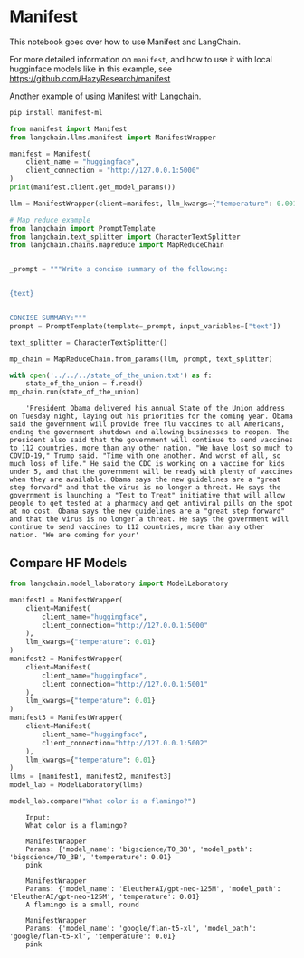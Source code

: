 # Manifest

This notebook goes over how to use Manifest and LangChain.

<!-- WARNING: THIS FILE WAS AUTOGENERATED! DO NOT EDIT! Instead, edit the notebook w/the location & name as this file. -->

For more detailed information on `manifest`, and how to use it with local hugginface models like in this example, see https://github.com/HazyResearch/manifest

Another example of [using Manifest with Langchain](https://github.com/HazyResearch/manifest/blob/main/examples/langchain_chatgpt.ipynb).


```bash
pip install manifest-ml
```


```python
from manifest import Manifest
from langchain.llms.manifest import ManifestWrapper
```


```python
manifest = Manifest(
    client_name = "huggingface",
    client_connection = "http://127.0.0.1:5000"
)
print(manifest.client.get_model_params())
```


```python
llm = ManifestWrapper(client=manifest, llm_kwargs={"temperature": 0.001, "max_tokens": 256})
```


```python
# Map reduce example
from langchain import PromptTemplate
from langchain.text_splitter import CharacterTextSplitter
from langchain.chains.mapreduce import MapReduceChain


_prompt = """Write a concise summary of the following:


{text}


CONCISE SUMMARY:"""
prompt = PromptTemplate(template=_prompt, input_variables=["text"])

text_splitter = CharacterTextSplitter()

mp_chain = MapReduceChain.from_params(llm, prompt, text_splitter)
```


```python
with open('../../../state_of_the_union.txt') as f:
    state_of_the_union = f.read()
mp_chain.run(state_of_the_union)
```

<CodeOutputBlock lang="python">

```
    'President Obama delivered his annual State of the Union address on Tuesday night, laying out his priorities for the coming year. Obama said the government will provide free flu vaccines to all Americans, ending the government shutdown and allowing businesses to reopen. The president also said that the government will continue to send vaccines to 112 countries, more than any other nation. "We have lost so much to COVID-19," Trump said. "Time with one another. And worst of all, so much loss of life." He said the CDC is working on a vaccine for kids under 5, and that the government will be ready with plenty of vaccines when they are available. Obama says the new guidelines are a "great step forward" and that the virus is no longer a threat. He says the government is launching a "Test to Treat" initiative that will allow people to get tested at a pharmacy and get antiviral pills on the spot at no cost. Obama says the new guidelines are a "great step forward" and that the virus is no longer a threat. He says the government will continue to send vaccines to 112 countries, more than any other nation. "We are coming for your'
```

</CodeOutputBlock>

## Compare HF Models


```python
from langchain.model_laboratory import ModelLaboratory

manifest1 = ManifestWrapper(
    client=Manifest(
        client_name="huggingface",
        client_connection="http://127.0.0.1:5000"
    ),
    llm_kwargs={"temperature": 0.01}
)
manifest2 = ManifestWrapper(
    client=Manifest(
        client_name="huggingface",
        client_connection="http://127.0.0.1:5001"
    ),
    llm_kwargs={"temperature": 0.01}
)
manifest3 = ManifestWrapper(
    client=Manifest(
        client_name="huggingface",
        client_connection="http://127.0.0.1:5002"
    ),
    llm_kwargs={"temperature": 0.01}
)
llms = [manifest1, manifest2, manifest3]
model_lab = ModelLaboratory(llms)
```


```python
model_lab.compare("What color is a flamingo?")
```

<CodeOutputBlock lang="python">

```
    Input:
    What color is a flamingo?
    
    ManifestWrapper
    Params: {'model_name': 'bigscience/T0_3B', 'model_path': 'bigscience/T0_3B', 'temperature': 0.01}
    pink
    
    ManifestWrapper
    Params: {'model_name': 'EleutherAI/gpt-neo-125M', 'model_path': 'EleutherAI/gpt-neo-125M', 'temperature': 0.01}
    A flamingo is a small, round
    
    ManifestWrapper
    Params: {'model_name': 'google/flan-t5-xl', 'model_path': 'google/flan-t5-xl', 'temperature': 0.01}
    pink
    
```

</CodeOutputBlock>
